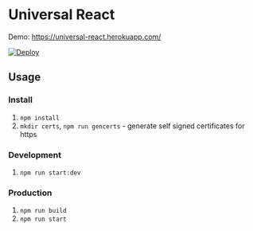 # Universal React
Demo: https://universal-react.herokuapp.com/

[![Deploy](https://www.herokucdn.com/deploy/button.svg)](https://heroku.com/deploy)

## Usage

### Install
1. `npm install`
2. `mkdir certs`, `npm run gencerts` - generate self signed certificates for https

### Development
1. `npm run start:dev`

### Production
1. `npm run build`
2. `npm run start`
